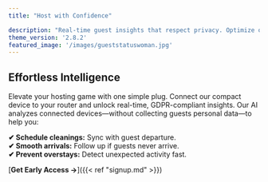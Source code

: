```yaml
---
title: "Host with Confidence"

description: "Real-time guest insights that respect privacy. Optimize operations, protect your property, and deliver seamless guest experiences."
theme_version: '2.8.2'
featured_image: '/images/gueststatuswoman.jpg'
---
```


## Effortless Intelligence

Elevate your hosting game with one simple plug. Connect our compact device to your router and unlock real-time, GDPR-compliant insights. Our AI analyzes connected devices—without collecting guests personal data—to help you:

**✔ Schedule cleanings:** Sync with guest departure.  
**✔ Smooth arrivals:** Follow up if guests never arrive.  
**✔ Prevent overstays:** Detect unexpected activity fast.  

[**Get Early Access →**]({{< ref "signup.md" >}})